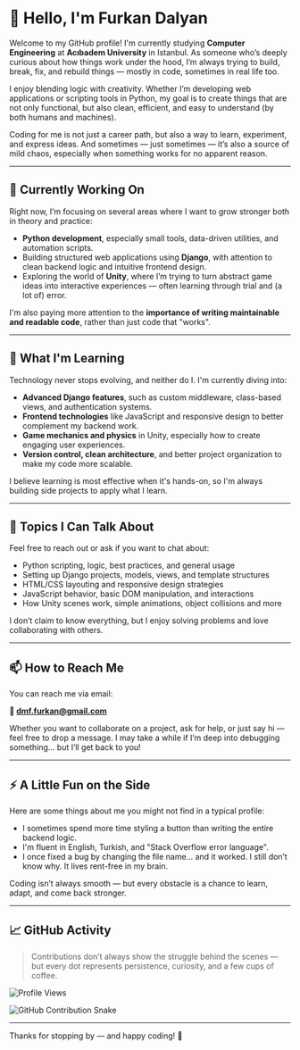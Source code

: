 # 👋 Hello, I'm Furkan Dalyan

Welcome to my GitHub profile! I'm currently studying **Computer Engineering** at **Acıbadem University** in Istanbul. As someone who’s deeply curious about how things work under the hood, I’m always trying to build, break, fix, and rebuild things — mostly in code, sometimes in real life too.

I enjoy blending logic with creativity. Whether I’m developing web applications or scripting tools in Python, my goal is to create things that are not only functional, but also clean, efficient, and easy to understand (by both humans and machines).

Coding for me is not just a career path, but also a way to learn, experiment, and express ideas. And sometimes — just sometimes — it’s also a source of mild chaos, especially when something works for no apparent reason.

---

## 🔭 Currently Working On

Right now, I’m focusing on several areas where I want to grow stronger both in theory and practice:

- **Python development**, especially small tools, data-driven utilities, and automation scripts.
- Building structured web applications using **Django**, with attention to clean backend logic and intuitive frontend design.
- Exploring the world of **Unity**, where I’m trying to turn abstract game ideas into interactive experiences — often learning through trial and (a lot of) error.

I'm also paying more attention to the **importance of writing maintainable and readable code**, rather than just code that "works".

---

## 🌱 What I'm Learning

Technology never stops evolving, and neither do I. I'm currently diving into:

- **Advanced Django features**, such as custom middleware, class-based views, and authentication systems.
- **Frontend technologies** like JavaScript and responsive design to better complement my backend work.
- **Game mechanics and physics** in Unity, especially how to create engaging user experiences.
- **Version control, clean architecture**, and better project organization to make my code more scalable.

I believe learning is most effective when it's hands-on, so I'm always building side projects to apply what I learn.

---

## 💬 Topics I Can Talk About

Feel free to reach out or ask if you want to chat about:

- Python scripting, logic, best practices, and general usage
- Setting up Django projects, models, views, and template structures
- HTML/CSS layouting and responsive design strategies
- JavaScript behavior, basic DOM manipulation, and interactions
- How Unity scenes work, simple animations, object collisions and more

I don’t claim to know everything, but I enjoy solving problems and love collaborating with others.

---

## 📫 How to Reach Me

You can reach me via email:

**📩 dmf.furkan@gmail.com**

Whether you want to collaborate on a project, ask for help, or just say hi — feel free to drop a message. I may take a while if I’m deep into debugging something... but I’ll get back to you!

---

## ⚡ A Little Fun on the Side

Here are some things about me you might not find in a typical profile:

- I sometimes spend more time styling a button than writing the entire backend logic.
- I'm fluent in English, Turkish, and "Stack Overflow error language".
- I once fixed a bug by changing the file name... and it worked. I still don’t know why. It lives rent-free in my brain.

Coding isn’t always smooth — but every obstacle is a chance to learn, adapt, and come back stronger.

---

## 📈 GitHub Activity

> Contributions don’t always show the struggle behind the scenes — but every dot represents persistence, curiosity, and a few cups of coffee.

![Profile Views](https://komarev.com/ghpvc/?username=furkandalyan&color=blue)

<picture>
  <source media="(prefers-color-scheme: dark)" srcset="https://raw.githubusercontent.com/furkandalyan/furkandalyan/output/dist/github-contribution-grid-snake.svg">
  <source media="(prefers-color-scheme: light)" srcset="https://raw.githubusercontent.com/furkandalyan/furkandalyan/output/dist/github-contribution-grid-snake.svg">
  <img alt="GitHub Contribution Snake" src="https://raw.githubusercontent.com/furkandalyan/furkandalyan/output/dist/github-contribution-grid-snake.svg" />
</picture>

---

Thanks for stopping by — and happy coding! 🚀
